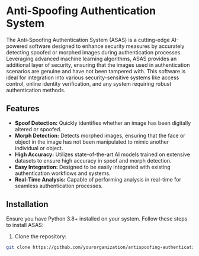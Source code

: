 # Anti-Spoofing Authentication System

The Anti-Spoofing Authentication System (ASAS) is a cutting-edge AI-powered software designed to enhance security measures by accurately detecting spoofed or morphed images during authentication processes. Leveraging advanced machine learning algorithms, ASAS provides an additional layer of security, ensuring that the images used in authentication scenarios are genuine and have not been tampered with. This software is ideal for integration into various security-sensitive systems like access control, online identity verification, and any system requiring robust authentication methods.

## Features

- **Spoof Detection:** Quickly identifies whether an image has been digitally altered or spoofed.
- **Morph Detection:** Detects morphed images, ensuring that the face or object in the image has not been manipulated to mimic another individual or object.
- **High Accuracy:** Utilizes state-of-the-art AI models trained on extensive datasets to ensure high accuracy in spoof and morph detection.
- **Easy Integration:** Designed to be easily integrated with existing authentication workflows and systems.
- **Real-Time Analysis:** Capable of performing analysis in real-time for seamless authentication processes.

## Installation

Ensure you have Python 3.8+ installed on your system. Follow these steps to install ASAS:

1. Clone the repository:
```bash
git clone https://github.com/yourorganization/antispoofing-authentication-system.git
